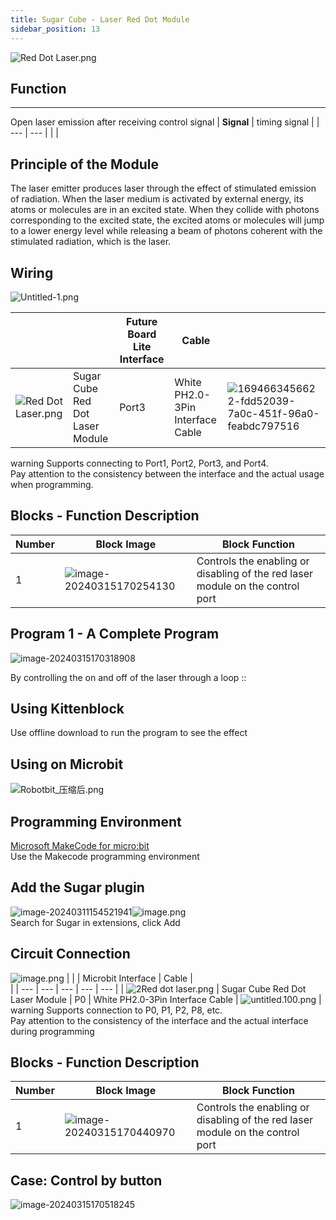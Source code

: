 ```yaml
---
title: Sugar Cube - Laser Red Dot Module
sidebar_position: 13
---
```


![Red Dot Laser.png](https://learn.kittenbot.cn/2024md_pic/1706865662183-6e16b5f7-0420-4920-96dd-69b814417103.png)



##  Function

---
Open laser emission after receiving control signal
| **Signal** | timing signal |
| --- | --- |
|  |





## Principle of the Module
The laser emitter produces laser through the effect of stimulated emission of radiation. When the laser medium is activated by external energy, its atoms or molecules are in an excited state. When they collide with photons corresponding to the excited state, the excited atoms or molecules will jump to a lower energy level while releasing a beam of photons coherent with the stimulated radiation, which is the laser.





## Wiring
![Untitled-1.png](https://learn.kittenbot.cn/2024md_pic/1706866350038-8b100f3a-dc92-4ffc-ac05-adb48d4863bc.png)

|  |  | Future Board Lite Interface | Cable |  |
|---|---|---|---|---|
| ![Red Dot Laser.png](https://learn.kittenbot.cn/2024md_pic/1706865662183-6e16b5f7-0420-4920-96dd-69b814417103.png) | Sugar Cube Red Dot Laser Module | Port3 | White PH2.0-3Pin Interface Cable | ![1694663456622-fdd52039-7a0c-451f-96a0-feabdc797516](https://learn.kittenbot.cn/2024md_pic/1694663456622-fdd52039-7a0c-451f-96a0-feabdc797516.png) |
warning
Supports connecting to Port1, Port2, Port3, and Port4.<br />Pay attention to the consistency between the interface and the actual usage when programming.





## Blocks - Function Description
| Number | Block Image | Block Function |
| --- | --- | --- |
| 1 | ![image-20240315170254130](https://learn.kittenbot.cn/2024md_pic/image-20240315170254130.png) | Controls the enabling or disabling of the red laser module on the control port |





## Program 1 - A Complete Program
![image-20240315170318908](https://learn.kittenbot.cn/2024md_pic/image-20240315170318908.png)



By controlling the on and off of the laser through a loop
::



## Using Kittenblock
Use offline download to run the program to see the effect





## Using on Microbit
![Robotbit_压缩后.png](https://learn.kittenbot.cn/2024md_pic/1709112761000-c84282ba-fe71-45c1-8ad4-8e7f6fc4738f.png)





## Programming Environment
[Microsoft MakeCode for micro:bit](https://makecode.microbit.org/#editor)<br />Use the Makecode programming environment





##   Add the Sugar plugin
![image-20240311154521941](https://learn.kittenbot.cn/2024md_pic/image-20240311154521941.png)![image.png](https://learn.kittenbot.cn/2024md_pic/1709111641678-73b61119-c29c-4b48-add7-375ce9a15935.png)<br />
Search for Sugar in extensions, click Add





##   Circuit Connection
![image.png](https://learn.kittenbot.cn/2024md_pic/1709782064213-1d900ed6-6b32-4210-b55d-fb0e94fb1a4a.png)
|   |  | Microbit Interface | Cable | <br /> |
| --- | --- | --- | --- | --- |
| ![2Red dot laser.png](https://learn.kittenbot.cn/2024md_pic/1706865662183-6e16b5f7-0420-4920-96dd-69b814417103.png) | Sugar Cube Red Dot Laser Module | P0 | White PH2.0-3Pin Interface Cable | ![untitled.100.png](https://learn.kittenbot.cn/2024md_pic/1694663456622-fdd52039-7a0c-451f-96a0-feabdc797516.png) |
warning
Supports connection to P0, P1, P2, P8, etc. <br /> Pay attention to the consistency of the interface and the actual interface during programming

## Blocks - Function Description

| Number | Block Image                                                  | Block Function                                               |
| ------ | ------------------------------------------------------------ | ------------------------------------------------------------ |
| 1      | ![image-20240315170440970](https://learn.kittenbot.cn/2024md_pic/image-20240315170440970.png) | Controls the enabling or disabling of the red laser module on the control port |



## Case: Control by button
![image-20240315170518245](https://learn.kittenbot.cn/2024md_pic/image-20240315170518245.png)




